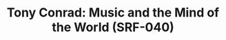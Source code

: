 ---
ee_id: '4411'
site: '1'
type: '2'
long_id: 2015-095 Music and the Mind of the World
url: 2015-095-music-and-the-mind-of-the-world
title: 'Tony Conrad: Music and the Mind of the World (SRF-040)'
year: '2015'
medium: 'Website, Youtube account. '
commission:
dims:
pitch: "​Worked - along w a massive team! - with my friend Tony to publish his INCRED
  Music and the Mind of the World piano piece. Can´t explain how rewarding this wz."
ps:
live_url: http://musicandthemindofthe.world/
related:
youtube:
imgs: 2015-095-mmw-photoshoot-database-01-JIH.jpg
subheading:
display_year: '2017'
download:
add_credit: w/ Tony Conrad. Editing, copy-editing & transcription Cory Arcangel, Gil
  Gentile, Elliot Kaufman, Amanda Schmidt  Archival programming & data manipulation
  Henry Van Dusen  Archival audio services George Blood, L.P.  Mastering Jon Cohrs
  at Spleenless Mastering  Web programming & design Familiar Studio  Special thanks
  for their support Greene Naftali Gallery and Galerie Buchholz
add_credits:
related_code:
layout: things-i-made
---